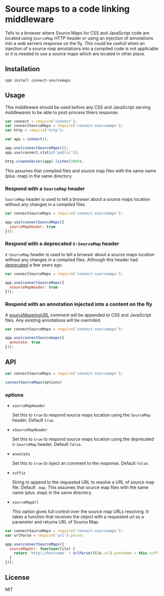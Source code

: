 # Source maps to a code linking middleware

Tells to a browser where Source Maps for CSS and JavaScript code are located using `SourceMap` HTTP header or using an injection of annotations into a web servers response on the fly. This could be usefull when an injection of a source map annotations into a compiled code is not applicable or it is needed to use a source maps which are located in other place.

## Installation

```
npm install connect-sourcemaps
```

## Usage

This middleware should be used before any CSS and JavaScript serving middlewares to be able to post-process thiers response.

```javascript
var connect = require('connect');
var connectSourceMaps = require('connect-sourcemaps');
var http = require('http');

var app = connect();

app.use(connectSourceMaps());
app.use(connect.static('public'));

http.createServer(app).listen(3000);
```

This assumes that compiled files and source map files with the same name (plus .map) in the same directory.

### Respond with a `SourceMap` header

`SourceMap` header is used to tell a browser about a source maps location without any changes in a compiled files.

```javascript
var connectSourceMaps = require('connect-sourcemaps');

app.use(connectSourceMaps({
  sourceMapHeader: true
}));
```

### Respond with a deprecated `X-SourceMap` header

`X-SourceMap` header is used to tell a browser about a source maps location without any changes in a compiled files. Although this header had [deprecated][2] a few years ago.

```javascript
var connectSourceMaps = require('connect-sourcemaps');

app.use(connectSourceMaps({
  xSourceMapHeader: true
}));
```

### Respond with an annotation injected into a content on the fly

A [sourceMappingURL][3] comment will be appended to CSS and JavaScript files. Any existing annotations will be overrided.

```javascript
var connectSourceMaps = require('connect-sourcemaps');

app.use(connectSourcemaps({
  annotate: true
}));
```

## API

```javascript
var connectSourceMaps = require('connect-sourcemaps');

connectSourceMaps(options)
```

### options

- `sourceMapHeader`

  Set this to `true` to respond source maps location using the `SourceMap` header. Default `true`.

- `xSourceMapHeader`

  Set this to `true` to respond source maps location using the deprecated `X-SourceMap` header. Default `false`.

- `annotate`

  Set this to `true` to inject an comment to the response. Default `false`.

- `suffix`

  String to append to the requested URL to resolve a URL of source map file. Default `.map`. This assumes that source map files with the same name (plus .map) in the same directory.

- `sourceMapUrl`

  This option gives full control over the source map URLs resolving. It takes a function that receives the object with a requested url as a parameter and returns URL of Source Map.

```javascript
var connectSourceMaps = require('connect-sourcemaps');
var urlParse = require('url').parse;

app.use(connectSourceMaps({
  sourceMapUrl: function(file) {
    return 'http://hostname' + urlParse(file.url).pathname + this.suffix;
  }
}));
```

## License

MIT

[1]: https://github.com/mozilla/gecko/search?utf8=%E2%9C%93&q=x-sourcemap
[2]: https://docs.google.com/document/d/1U1RGAehQwRypUTovF1KRlpiOFze0b-_2gc6fAH0KY0k/edit#heading=h.lmz475t4mvbx
[3]: https://github.com/generalov/connect-sourcemaps/wiki/Linking-generated-code-to-source-maps#annotation
